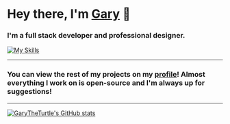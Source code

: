 # Hey there, I'm [Gary](https://github.com/GaryTheTurtle) 👋

### I'm a full stack developer and professional designer.
[![My Skills](https://skillicons.dev/icons?i=js,html,css,ts,nodejs,mongodb,figma,powershell,py,lua,vscode,visualstudio,ps,ae,pr,blender,eclipse,heroku,stackoverflow,twitter,discord)](https://skillicons.dev)

<hr>

### You can view the rest of my projects on my [profile](https://github.com/GaryTheTurtle)! Almost everything I work on is open-source and I'm always up for suggestions!

<hr>

[![GaryTheTurtle's GitHub stats](https://github-readme-stats.vercel.app/api?username=garytheturtle&show_icons=true&theme=dracula)](https://github.com/anuraghazra/github-readme-stats)
